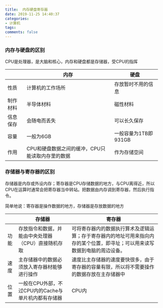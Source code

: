 ```yaml
---
title:  内存硬盘寄存器
date: 2019-11-25 14:40:37
categories:
- 计算机
tags:
comments: false
---
```


### 内存与硬盘的区别

CPU是处理器，是大脑和核心，内存和硬盘都是存储器，受CPU的指挥

<!-- more -->

|          | 内存                                             | 硬盘                 |
| -------- | ------------------------------------------------ | -------------------- |
| 性质     | 计算机的工作场所                                 | 存放暂时不用的信息   |
| 制作材料 | 半导体材料                                       | 磁性材料             |
| 信息保存 | 会随电而丢失                                     | 可以长久保存         |
| 容量     | 一般为6GB                                        | 一般容量为1TB即931GB |
| 作用     | CPU和硬盘数据之间的缓冲，CPU只能读取内存里的数据 | 作为存储空间         |



### 存储器与寄存器的区别

存储器是内存或外设内存；寄存器是CPU存储数据的地方，与CPU离得近，所以CPU在运算时通常会把寄存器当中转站。把数据由内存调到寄存器，然后执行指令。

简单地说：寄存器是操作数据的地方，存储器是存放数据的地方

|      | 存储器                                              | 寄存器                                                       |
| ---- | --------------------------------------------------- | ------------------------------------------------------------ |
| 功能 | 存放指令和数据，并能由中央处理器（CPU）直接随机存取 | 可将寄存器内的数据执行算术及逻辑运算；存于寄存器内的地址可用来指向内存的某个位置，即寻址；可以用来读写数据到电脑的周边设备。 |
| 速度 | 主存储器中的数据必须放入寄存器材能够进行操作        | 速度比主存储器的速度要快很多，由于寄存器的容量有限，所以将不需要操作的数据存放在主存储器中 |
| 位置 | 一般在CPU外部，不过CPU内的Cache与单片机内都有存储器 | CPU内                                                        |

